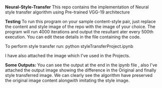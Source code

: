 **Neural-Style-Transfer**
This repo contains the implementation of Neural style transfer algorithm using Pre-trained VGG-19 architecture

**Testing**
To run this program on your sample content-style pair, just replace the content and style image of the repo with the image of your choice. The program will run 4000 iterations and output the resultant ater every 500th execution. You can edit these details in the file containing the code.

To perform style transfer run: python styleTransferProject.ipynb

I have also attached the image which I've used in the Projects.

**Some Outputs:**
You can see the output at the end in the ipynb file , also I've attached the output image showing the difference in the Original and finally style transferred image. We can clearly see the algorithm have preserved the original image content alongwith imitating the style image.
